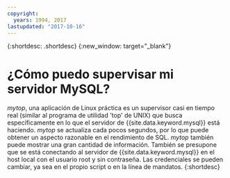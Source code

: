 ```yaml
---
copyright:
  years: 1994, 2017
lastupdated: "2017-10-16"
---
```


{:shortdesc: .shortdesc}
{:new_window: target="_blank"}

# ¿Cómo puedo supervisar mi servidor MySQL?

_mytop_, una aplicación de Linux práctica es un supervisor casi en tiempo real (similar al programa de utilidad 'top' de UNIX) que busca específicamente en lo que el servidor de {{site.data.keyword.mysql}} está haciendo. _mytop_ se actualiza cada pocos segundos, por lo que puede obtener un aspecto razonable en el rendimiento de SQL. _mytop_ también puede mostrar una gran cantidad de información. También se presupone que se está conectando al servidor de {{site.data.keyword.mysql}} en el host local con el usuario root y sin contraseña. Las credenciales se pueden cambiar, ya sea en el propio script o en la línea de mandatos.
{:shortdesc}

